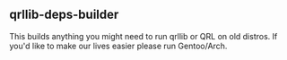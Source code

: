 ## qrllib-deps-builder

This builds anything you might need to run qrllib or QRL on old distros. If you'd like to make our lives easier please run Gentoo/Arch.
